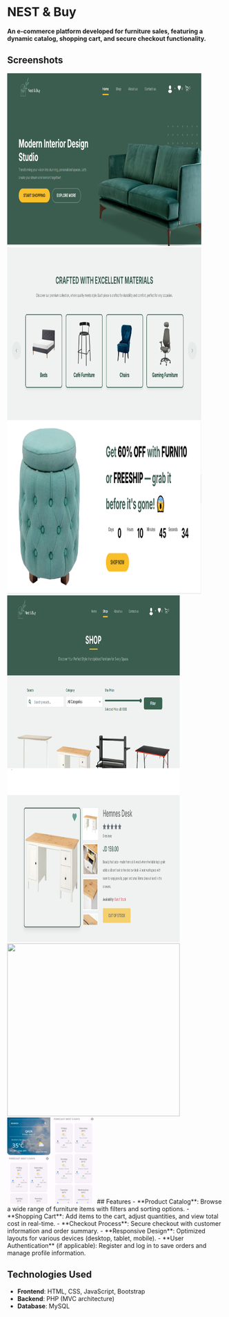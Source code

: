 # NEST & Buy

**An e-commerce platform developed for furniture sales, featuring a dynamic catalog, shopping cart, and secure checkout functionality.**





## Screenshots
<div>
<img src="https://github.com/shahedaltrakiah/Ecommerce-website/blob/main/public/images/home-img.PNG" width="450" height="400" >
<img src="https://github.com/shahedaltrakiah/Ecommerce-website/blob/main/public/images/home-img2.PNG" width="450" height="400" >
<img src="https://github.com/shahedaltrakiah/Ecommerce-website/blob/main/public/images/home-img3.PNG" width="450" height="400" >
</div>
<div>
<img src="https://github.com/shahedaltrakiah/Ecommerce-website/blob/main/public/images/shop-img.PNG" width="400" height="400" >
<img src="https://github.com/shahedaltrakiah/Ecommerce-website/blob/main/public/images/shop-img2.PNG" width="400" height="400" >
<img src="https://github.com/shahedaltrakiah/Ecommerce-website/blob/main/public/images/shop-img4.PNG" width="400" height="400" >
</div>


<img src="https://github.com/Mousa-alaaldeen/Weathar-APP/blob/main/assets/images/screen4.jpg" width="100" height="200" >
<img src="https://github.com/Mousa-alaaldeen/Weathar-APP/blob/main/assets/images/screen5.jpg" width="100" height="200" >

</div>
## Features
- **Product Catalog**: Browse a wide range of furniture items with filters and sorting options.
- **Shopping Cart**: Add items to the cart, adjust quantities, and view total cost in real-time.
- **Checkout Process**: Secure checkout with customer information and order summary.
- **Responsive Design**: Optimized layouts for various devices (desktop, tablet, mobile).
- **User Authentication** (if applicable): Register and log in to save orders and manage profile information.

## Technologies Used
- **Frontend**: HTML, CSS, JavaScript, Bootstrap
- **Backend**: PHP (MVC architecture)
- **Database**: MySQL
